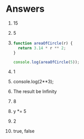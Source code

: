 # Answers

1. 15
2. 5

3. ```js
   function areaOfCircle(r) {
     return 3.14 * r ** 2;
   }

   console.log(areaOfCircle(5));
   ```

4. 1
5. console.log(2\*\*3);
6. The result be Infinity
7. 8
8. y *= 5
9. 2
10. true, false